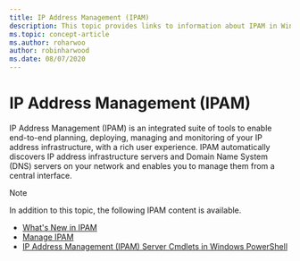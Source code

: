 ```yaml
---
title: IP Address Management (IPAM)
description: This topic provides links to information about IPAM in Windows Server 2016.
ms.topic: concept-article
ms.author: roharwoo
author: robinharwood
ms.date: 08/07/2020
---
```

# IP Address Management (IPAM)

IP Address Management (IPAM) is an integrated suite of tools to enable end-to-end planning, deploying, managing and monitoring of your IP address infrastructure, with a rich user experience. IPAM automatically discovers IP address infrastructure servers and Domain Name System (DNS) servers on your network and enables you to manage them from a central interface.

> [!NOTE]
> In addition to this topic, the following IPAM content is available.
>
> - [What's New in IPAM](../../technologies/ipam/What-s-New-in-IPAM.md)
> - [Manage IPAM](../../technologies/ipam/Manage-IPAM.md)
> - [IP Address Management (IPAM) Server Cmdlets in Windows PowerShell](/powershell/module/ipamserver/)
